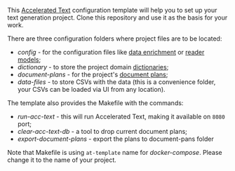 This [Accelerated Text](github.com/tokenmill/accelerated-text) configuration template will help you to set up your text generation project. Clone this repository and use it as the basis for your work.

There are three configuration folders where project files are to be located:
* *config* - for the configuration files like [data enrichment](https://accelerated-text.readthedocs.io/en/latest/data-enrichment/) or [reader models](https://accelerated-text.readthedocs.io/en/latest/reader-models/);
* *dictionary* - to store the project domain [dictionaries](https://accelerated-text.readthedocs.io/en/latest/dictionary/);
* *document-plans* - for the project's [document plans](https://accelerated-text.readthedocs.io/en/latest/amr/);
* *data-files* - to store CSVs with the data (this is a convenience folder, your CSVs can be loaded via UI from any location).

The template also provides the Makefile with the commands:
* *run-acc-text* - this will run Accelerated Text, making it available on `8080` port;
* *clear-acc-text-db* - a tool to drop current document plans;
* *export-document-plans* - export the plans to document-pans folder

Note that Makefile is using `at-template` name for *docker-compose*. Please change it to the name of your project.
